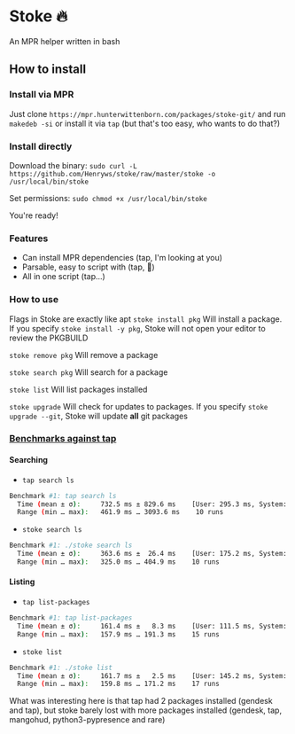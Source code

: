 # Stoke 🔥

An MPR helper written in bash

## How to install

### Install via MPR

Just clone `https://mpr.hunterwittenborn.com/packages/stoke-git/` and run `makedeb -si` 
or 
install it via `tap` (but that's too easy, who wants to do that?)

### Install directly

Download the binary:
`sudo curl -L https://github.com/Henryws/stoke/raw/master/stoke -o /usr/local/bin/stoke`

Set permissions:
`sudo chmod +x /usr/local/bin/stoke`

You're ready!


### Features
* Can install MPR dependencies (tap, I'm looking at you)
* Parsable, easy to script with (tap, 👀)
* All in one script (tap...)

### How to use
Flags in Stoke are exactly like apt
`stoke install pkg` Will install a package. If you specify `stoke install -y pkg`, Stoke will not open your editor to review the PKGBUILD

`stoke remove pkg` Will remove a package

`stoke search pkg` Will search for a package

`stoke list` Will list packages installed

`stoke upgrade` Will check for updates to packages. If you specify `stoke upgrade --git`, Stoke will update **all** git packages

### [Benchmarks against tap](https://tenor.com/view/baby-cute-smile-gif-12843681)
#### Searching
- `tap search ls`
```bash
Benchmark #1: tap search ls
  Time (mean ± σ):     732.5 ms ± 829.6 ms    [User: 295.3 ms, System: 41.4 ms]
  Range (min … max):   461.9 ms … 3093.6 ms    10 runs
```
- `stoke search ls`
```bash
Benchmark #1: ./stoke search ls
  Time (mean ± σ):     363.6 ms ±  26.4 ms    [User: 175.2 ms, System: 33.6 ms]
  Range (min … max):   325.0 ms … 404.9 ms    10 runs
```
#### Listing
- `tap list-packages`
```bash
Benchmark #1: tap list-packages
  Time (mean ± σ):     161.4 ms ±   8.3 ms    [User: 111.5 ms, System: 23.4 ms]
  Range (min … max):   157.9 ms … 191.3 ms    15 runs
```
- `stoke list`
```bash
Benchmark #1: ./stoke list
  Time (mean ± σ):     161.7 ms ±   2.5 ms    [User: 145.2 ms, System: 24.3 ms]
  Range (min … max):   159.8 ms … 171.2 ms    17 runs
```
What was interesting here is that tap had 2 packages installed (gendesk and tap), but stoke barely lost with more packages installed (gendesk, tap, mangohud, python3-pypresence and rare)
